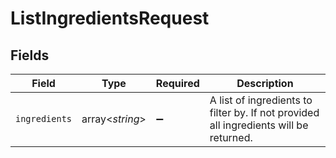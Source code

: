 # ListIngredientsRequest


## Fields

| Field                                                                                 | Type                                                                                  | Required                                                                              | Description                                                                           |
| ------------------------------------------------------------------------------------- | ------------------------------------------------------------------------------------- | ------------------------------------------------------------------------------------- | ------------------------------------------------------------------------------------- |
| `ingredients`                                                                         | array<*string*>                                                                       | :heavy_minus_sign:                                                                    | A list of ingredients to filter by. If not provided all ingredients will be returned. |